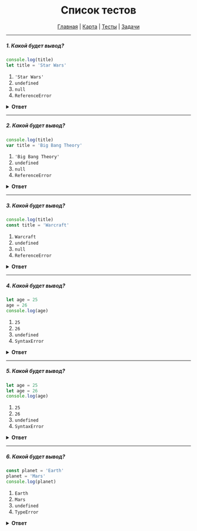 <div align="center">

# Список тестов

[Главная](https://github.com/dollaween/junior-roadmap/)
|
[Карта](/roadmap/README.md)
|
[Тесты](/tests/README.md)
|
[Задачи](/tasks/README.md)

</div>

---

##### 1. Какой будет вывод?

```javascript
console.log(title)
let title = 'Star Wars'
```

1. `'Star Wars'`
2. `undefined`
3. `null`
4. `ReferenceError`

<details><summary><b>Ответ</b></summary>
<p>

**Ответ: 4**

На момент вывода `title` в `console.log()` переменной еще не присвоено никакое значение, даже `undefined`.

</p>
</details>

---

##### 2. Какой будет вывод?

```javascript
console.log(title)
var title = 'Big Bang Theory'
```

1. `'Big Bang Theory'`
2. `undefined`
3. `null`
4. `ReferenceError`

<details><summary><b>Ответ</b></summary>
<p>

**Ответ: 2**

Объявление переменной через ключевое слово `var` отличается от объявления переменной через ключевое слово `let`:
- `var` — объявляет переменную и присваивает ей undefined.
- `let` — только объявляет переменную.

</p>
</details>

---

##### 3. Какой будет вывод?

```javascript
console.log(title)
const title = 'Warcraft'
```

1. `Warcraft`
2. `undefined`
3. `null`
4. `ReferenceError`

<details><summary><b>Ответ</b></summary>
<p>

**Ответ: 4**

Объявление переменной через ключевое слово `const` аналогично объявлению переменной через ключевое слово `let`.

</p>
</details>

---

##### 4. Какой будет вывод?

```javascript
let age = 25
age = 26
console.log(age)
```

1. `25`
2. `26`
3. `undefined`
4. `SyntaxError`

<details><summary><b>Ответ</b></summary>
<p>

**Ответ: 2**

Значение переменных, объявленных через `let`, можно изменять.

</p>
</details>

---

##### 5. Какой будет вывод?

```javascript
let age = 25
let age = 26
console.log(age)
```

1. `25`
2. `26`
3. `undefined`
4. `SyntaxError`

<details><summary><b>Ответ</b></summary>
<p>

**Ответ: 4**

В памяти уже существует переменная с идентификатором `age`. Поэтому повторное объявление переменной вызовет ошибку `SyntaxError`.

</p>
</details>

---

##### 6. Какой будет вывод?

```javascript
const planet = 'Earth'
planet = 'Mars'
console.log(planet)
```

1. `Earth`
2. `Mars`
3. `undefined`
4. `TypeError`

<details><summary><b>Ответ</b></summary>
<p>

**Ответ: 4**

Ключевое слово `const` объявляет константу. При попытке изменить константу — будет выброшена ошибка.

</p>
</details>


